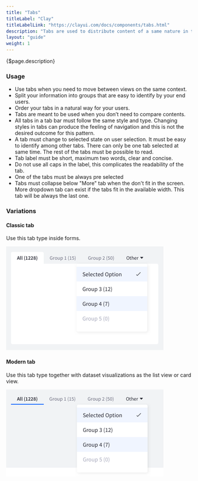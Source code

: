 ```yaml
---
title: "Tabs"
titleLabel: "Clay"
titleLabelLink: "https://clayui.com/docs/components/tabs.html"
description: "Tabs are used to distribute content of a same nature in the same page without providing navigation."
layout: "guide"
weight: 1
---
```


<div class="page-description">{$page.description}</div>

### Usage

* Use tabs when you need to move between views on the same context.
* Split your information into groups that are easy to identify by your end users.
* Order your tabs in a natural way for your users.
* Tabs are meant to be used when you don’t need to compare contents.
* All tabs in a tab bar must follow the same style and type. Changing styles in tabs can produce the feeling of navigation and this is not the desired outcome for this pattern.
* A tab must change to selected state on user selection. It must be easy to identify among other tabs. There can only be one tab selected at same time. The rest of the tabs must be possible to read.
* Tab label must be short, maximum two words, clear and concise.
* Do not use all caps in the label, this complicates the readability of the tab.
* One of the tabs must be always pre selected
* Tabs must collapse below "More" tab when the don't fit in the screen. More dropdown tab can exist if the tabs fit in the available width. This tab will be always the last one.

### Variations

#### Classic tab
Use this tab type inside forms.

![Classic tab with rounded corners at top corners](../../../images/TabsRounded.png)

#### Modern tab
Use this tab type together with dataset visualizations as the list view or card view.

![Modern tab without background and underline in selected state](../../../images/TabsLine.png)
